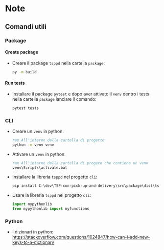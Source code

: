 # Note

## Comandi utili

### Package

#### Create package
* Creare il package ```tsppd``` nella cartella ```package```:
    ```bat
    py -m build
    ```

#### Run tests
* Installare il package ```pytest``` e dopo aver attivato il ```venv``` dentro i tests nella cartella ```package``` lanciare il comando:
    ```bat
    pytest tests
    ```
### CLI

* Creare un ```venv``` in python:
    ```bat
    rem All'interno della cartella di progetto
    python -m venv venv
    ```
* Attivare un ```venv``` in python:
    ```bat
    rem All'interno della cartella di progeto che contiene un venv
    venv\Scripts\activate.bat
    ```

* Installare la libreria ```tsppd``` nel progetto ```cli```:
    ```bat
    pip install C:\dev\TSP-con-pick-up-and-delivery\src\package\dist\tsppd-0.0.1-py3-none-any.whl --force-reinstall
    ```

* Usare la libreria ```tsppd``` nel progetto ```cli```:
    ```python
    import mypythonlib
    from mypythonlib import myfunctions
    ```

### Python

* I dizionari in python: https://stackoverflow.com/questions/1024847/how-can-i-add-new-keys-to-a-dictionary